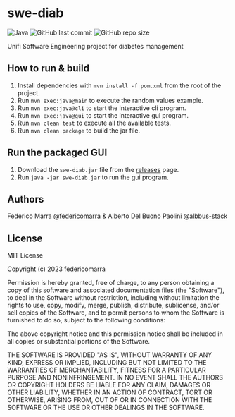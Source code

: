 # swe-diab

![Java](https://img.shields.io/badge/Java-11.0-ED8B00?style=for-the-badge&logo=openjdk&logoColor=white)
![GitHub last commit](https://img.shields.io/github/last-commit/federicomarra/swe-diab?style=for-the-badge)
![GitHub repo size](https://img.shields.io/github/repo-size/federicomarra/swe-diab?style=for-the-badge)

Unifi Software Engineering project for diabetes management

## How to run & build

1. Install dependencies with `mvn install -f pom.xml` from the root of the project.
1. Run `mvn exec:java@main` to execute the random values example.
1. Run `mvn exec:java@cli` to start the interactive cli program.
1. Run `mvn exec:java@gui` to start the interactive gui program.
1. Run `mvn clean test` to execute all the available tests.
1. Run `mvn clean package` to build the jar file.

## Run the packaged GUI

1. Download the `swe-diab.jar` file from the [releases](<https://github.com/federicomarra/swe-diab/releases>) page.
1. Run `java -jar swe-diab.jar` to run the gui program.

## Authors

Federico Marra [@federicomarra](https://github.com/federicomarra) & Alberto Del Buono Paolini [@albbus-stack](https://github.com/albbus-stack)

## License

MIT License

Copyright (c) 2023 federicomarra

Permission is hereby granted, free of charge, to any person obtaining a copy
of this software and associated documentation files (the "Software"), to deal
in the Software without restriction, including without limitation the rights
to use, copy, modify, merge, publish, distribute, sublicense, and/or sell
copies of the Software, and to permit persons to whom the Software is
furnished to do so, subject to the following conditions:

The above copyright notice and this permission notice shall be included in all
copies or substantial portions of the Software.

THE SOFTWARE IS PROVIDED "AS IS", WITHOUT WARRANTY OF ANY KIND, EXPRESS OR
IMPLIED, INCLUDING BUT NOT LIMITED TO THE WARRANTIES OF MERCHANTABILITY,
FITNESS FOR A PARTICULAR PURPOSE AND NONINFRINGEMENT. IN NO EVENT SHALL THE
AUTHORS OR COPYRIGHT HOLDERS BE LIABLE FOR ANY CLAIM, DAMAGES OR OTHER
LIABILITY, WHETHER IN AN ACTION OF CONTRACT, TORT OR OTHERWISE, ARISING FROM,
OUT OF OR IN CONNECTION WITH THE SOFTWARE OR THE USE OR OTHER DEALINGS IN THE
SOFTWARE.
